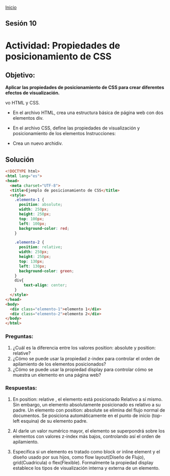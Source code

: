 <!-- No borrar o modificar -->
[Inicio](./index.md)

## Sesión 10 


<!-- Su documentación aquí -->
# Actividad: Propiedades de posicionamiento de CSS
## Objetivo:

__Aplicar las propiedades de posicionamiento de CSS para crear diferentes efectos de visualización.__

vo HTML y CSS.
* En el archivo HTML, crea una estructura básica de página web con dos elementos div.
* En el archivo CSS, define las propiedades de visualización y posicionamiento de los elementos Instrucciones:

* Crea un nuevo archidiv.

## Solución


~~~html
<!DOCTYPE html>
<html lang="es">
<head>
  <meta charset="UTF-8">
  <title>Ejemplo de posicionamiento de CSS</title>
  <style>
    .elemento-1 {
      position: absolute;
      width: 250px;
      height: 250px;
      top: 100px;
      left: 100px;
      background-color: red;
    }

    .elemento-2 {
      position: relative;
      width: 250px;
      height: 250px;
      top: 130px;
      left: 130px;
      background-color: green;
    }
    div{
        text-align: center; 
    }
  </style>
</head>
<body>
  <div class="elemento-1">elemento 1</div>
  <div class="elemento-2">elemento 2</div>
</body>
</html>
~~~

### Preguntas:

1. ¿Cuál es la diferencia entre los valores position: absolute y position: relative?
2. ¿Cómo se puede usar la propiedad z-index para controlar el orden de apilamiento de los elementos posicionados?
3. ¿Cómo se puede usar la propiedad display para controlar cómo se muestra un elemento en una página web?


### Respuestas:

1. En position: relative , el elemento está posicionado Relativo a sí mismo. Sin embargo, un elemento absolutamente posicionado es relativo a su padre. Un elemento con position: absolute se elimina del flujo normal de documentos. Se posiciona automáticamente en el punto de inicio (top-left esquina) de su elemento padre.

2. Al darle un valor numérico mayor, el elemento se superpondrá sobre los elementos con valores z-index más bajos, controlando así el orden de apilamiento.

3. Especifica si un elemento es tratado como block or inline element y el diseño usado por sus hijos, como flow layout(Diseño de Flujo), grid(Cuadricula) o flex(Flexible). Formalmente la propiedad display establece los tipos de visualización interna y externa de un elemento.





